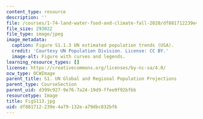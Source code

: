 ```yaml
---
content_type: resource
description: ''
file: /courses/1-74-land-water-food-and-climate-fall-2020/df881712239e4a79132ea79dbc832bf6_FigS113.jpg
file_size: 293022
file_type: image/jpeg
image_metadata:
  caption: Figure S1.1.3 UN estimated population trends (USA).
  credit: 'Courtesy UN Population Division. License: CC BY.'
  image-alt: Figure with curves and legends.
learning_resource_types: []
license: https://creativecommons.org/licenses/by-nc-sa/4.0/
ocw_type: OCWImage
parent_title: S1. UN Global and Regional Population Projections
parent_type: CourseSection
parent_uid: d399c927-9e76-7a24-19d9-ffee9f92bfbb
resourcetype: Image
title: FigS113.jpg
uid: df881712-239e-4a79-132e-a79dbc832bf6
---
```

